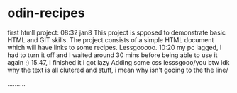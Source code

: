 # odin-recipes
first htmll project:
08:32 jan8
This project is spposed to demonstrate basic HTML and GIT skills.
The project consists of a simple HTML document which will have links to some recipes.
Lessgooooo. 
10:20 
my pc lagged, I had to turn it off and I waited around 30 mins before being able to use it again ;)
15.47, I finished it
i got lazy
Adding some css lesssgooo/you btw idk why the text is all clutered and stuff, i mean why isn't gooing to the the line/


..........
